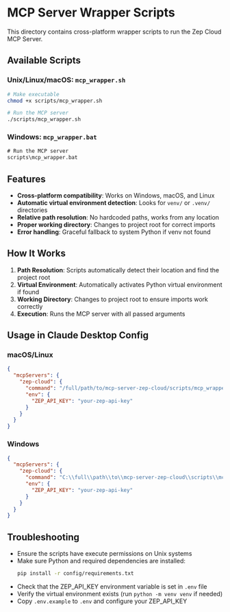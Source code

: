# MCP Server Wrapper Scripts

This directory contains cross-platform wrapper scripts to run the Zep Cloud MCP Server.

## Available Scripts

### Unix/Linux/macOS: `mcp_wrapper.sh`
```bash
# Make executable
chmod +x scripts/mcp_wrapper.sh

# Run the MCP server
./scripts/mcp_wrapper.sh
```

### Windows: `mcp_wrapper.bat`
```cmd
# Run the MCP server
scripts\mcp_wrapper.bat
```

## Features

- **Cross-platform compatibility**: Works on Windows, macOS, and Linux
- **Automatic virtual environment detection**: Looks for `venv/` or `.venv/` directories
- **Relative path resolution**: No hardcoded paths, works from any location
- **Proper working directory**: Changes to project root for correct imports
- **Error handling**: Graceful fallback to system Python if venv not found

## How It Works

1. **Path Resolution**: Scripts automatically detect their location and find the project root
2. **Virtual Environment**: Automatically activates Python virtual environment if found
3. **Working Directory**: Changes to project root to ensure imports work correctly
4. **Execution**: Runs the MCP server with all passed arguments

## Usage in Claude Desktop Config

### macOS/Linux
```json
{
  "mcpServers": {
    "zep-cloud": {
      "command": "/full/path/to/mcp-server-zep-cloud/scripts/mcp_wrapper.sh",
      "env": {
        "ZEP_API_KEY": "your-zep-api-key"
      }
    }
  }
}
```

### Windows
```json
{
  "mcpServers": {
    "zep-cloud": {
      "command": "C:\\full\\path\\to\\mcp-server-zep-cloud\\scripts\\mcp_wrapper.bat",
      "env": {
        "ZEP_API_KEY": "your-zep-api-key"
      }
    }
  }
}
```

## Troubleshooting

- Ensure the scripts have execute permissions on Unix systems
- Make sure Python and required dependencies are installed:
  ```bash
  pip install -r config/requirements.txt
  ```
- Check that the ZEP_API_KEY environment variable is set in `.env` file
- Verify the virtual environment exists (run `python -m venv venv` if needed)
- Copy `.env.example` to `.env` and configure your ZEP_API_KEY
